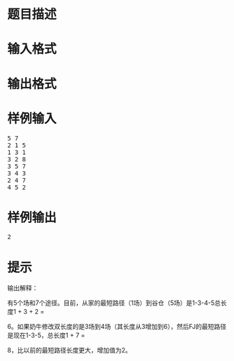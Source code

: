 

# 题目描述



# 输入格式



# 输出格式



# 样例输入


<pre>5 7
2 1 5
1 3 1
3 2 8
3 5 7
3 4 3
2 4 7
4 5 2
</pre>

# 样例输出


<pre>2
</pre>

# 提示


<p>
输出解释：
</p>
<p>
有5个场和7个途径。目前，从家的最短路径（1场）到谷仓（5场）是1-3-4-5总长度1 + 3 + 2 =
</p>
<p>
6。如果奶牛修改双长度的是3场到4场（其长度从3增加到6），然后FJ的最短路径是现在1-3-5，总长度1 + 7 =
</p>
<p>
8，比以前的最短路径长度更大，增加值为2。
</p>
